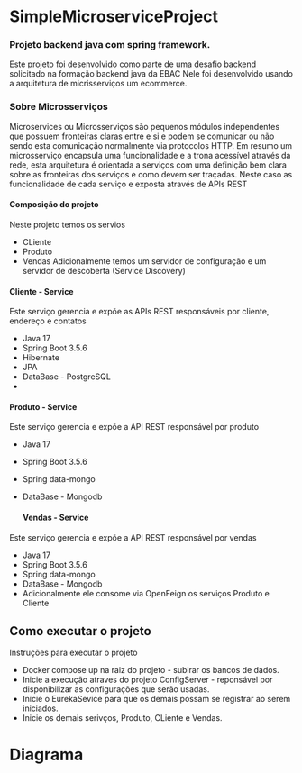 # SimpleMicroserviceProject
### Projeto backend java com spring framework.
Este projeto foi desenvolvido como parte de uma desafio backend solicitado na formação backend java da EBAC
Nele foi desenvolvido usando a arquitetura de micrisserviços um ecommerce.

### Sobre Microsserviços
Microservices ou Microsserviços são pequenos módulos independentes que possuem fronteiras claras entre e si e podem se comunicar ou não
sendo esta comunicação normalmente via protocolos HTTP.
Em resumo um microsserviço encapsula uma funcionalidade e a trona acessível através da rede, esta arquitetura é orientada a serviços com uma definição bem clara sobre as fronteiras dos serviços e como devem ser traçadas. Neste caso as funcionalidade de cada serviço e exposta através de APIs REST

#### Composição do projeto
Neste projeto temos os servios
- CLiente
- Produto
- Vendas
Adicionalmente temos um servidor de configuração e um servidor de descoberta (Service Discovery)

#### Cliente - Service
Este serviço gerencia e expõe as APIs REST responsáveis por cliente, endereço e contatos

- Java 17
- Spring Boot 3.5.6
- Hibernate
- JPA
- DataBase - PostgreSQL
- 

#### Produto - Service
Este serviço gerencia e expõe a API REST responsável por produto

- Java 17
- Spring Boot 3.5.6
- Spring data-mongo
- DataBase - Mongodb

  #### Vendas - Service
Este serviço gerencia e expõe a API REST responsável por vendas

- Java 17
- Spring Boot 3.5.6
- Spring data-mongo
- DataBase - Mongodb
- Adicionalmente ele consome via OpenFeign os serviços Produto e Cliente

## Como executar o projeto
Instruções para executar o projeto

-  Docker compose up na raiz do projeto - subirar os bancos de dados.
-  Inicie a execução atraves do projeto ConfigServer - reponsável por disponibilizar as configurações que serão usadas.
-  Inicie o EurekaSevice para que os demais possam se registrar ao serem iniciados.
-  Inicie os demais serivços, Produto, CLiente e Vendas.

# Diagrama

